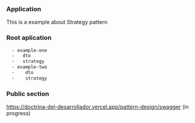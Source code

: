### Application

This is a example about Strategy pattern

### Root aplication

```bash
  - example-one
  -   dto
  -   strategy
  - example-two
  -    dto
  -    strategy
```

### Public section
https://doctrina-del-desarrollador.vercel.app/pattern-design/swagger (in progress)
